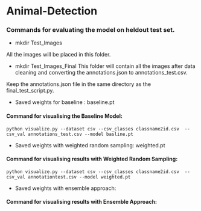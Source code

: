 # Animal-Detection

### Commands for evaluating the model on heldout test set.

- mkdir Test_Images

All the images will be placed in this folder.
- mkdir Test_Images_Final 
This folder will contain all the images after data cleaning and converting the annotations.json to annotations_test.csv.

Keep the annotations.json file in the same directory as the final_test_script.py.


- Saved weights for baseline : baseline.pt

#### Command for visualising the Baseline Model: 
```
python visualize.py --dataset csv --csv_classes classname2id.csv  --csv_val annotations_test.csv --model basline.pt
```

- Saved weights with weighted random sampling: weighted.pt

#### Command for visualising results with Weighted Random Sampling: 
```
python visualize.py --dataset csv --csv_classes classname2id.csv  --csv_val annotationtest.csv --model weighted.pt
```

- Saved weights with ensemble approach: 

#### Command for visualising results with Ensemble Approach:






